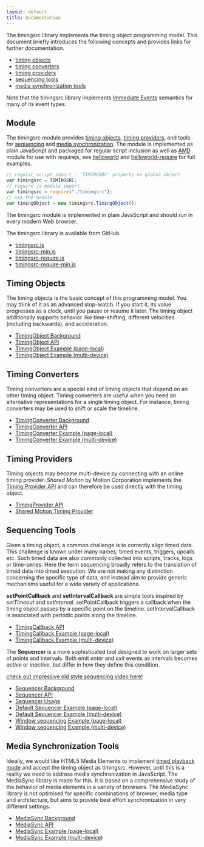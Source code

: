 ```yaml
---
layout: default
title: Documentation
---
```


The timingsrc library implements the timing object programming model. 
This document briefly introduces the following concepts and provides links for further documentation.

- [timing objects](#timingobject)
- [timing converters](#timingconverter)
- [timing providers](#timingprovider)
- [sequencing tools](#sequencing)
- [media synchronization tools](#mediasync)
 
Note that the timingsrc library implements [Immediate Events](background_eventing.html) semantics for many of its event types. 

 

<a name="timingsrc"></a>

## Module

The timingsrc module provides [timing objects](#timingobject), [timing providers](#timingprovider), and tools for [sequencing](#sequencing) and [media synchronization](#mediasync). The module is implemented as plain JavaScript and packaged for regular script inclusion as well as [AMD](http://requirejs.org/) module for use with requirejs, see [helloworld](../examples/helloworld.html) and [helloworld-require](../examples/helloworld-require.html) for full examples. 

```javascript
// regular script import - 'TIMINGSRC' property on global object 
var timingsrc = TIMINGSRC;              
// require js module import
var timingsrc = require("./timingsrc");
// use the module
var timingObject = new timingsrc.TimingObject();
```

The timingsrc module is implemented in plain JavaScript and should run in every modern Web browser.

The timingsrc library is available from GitHub.

- [timingsrc.js](../lib/timingsrc.js)
- [timingsrc-min.js](../lib/timingsrc-min.js)
- [timingsrc-require.js](../lib/timingsrc-require.js)
- [timingsrc-require-min.js](../lib/timingsrc-require-min.js)


<a name="timingobject"></a>

## Timing Objects

The timing objects is the basic concept of this programming model. You may think of it as an advanced stop-watch.
If you start it, its value progresses as a clock, until you pause or resume it later. The timing object additionally 
supports behavior like time-shifting, different velocities (including backwards), and acceleration.

- [TimingObject Background](background_timingobject.html)
- [TimingObject API](api_timingobject.html)
- [TimingObject Example (page-local)](exp_timingobject.html)
- [TimingObject Example (multi-device)](online_timingobject.html)

<a name="timingconverter"></a>

## Timing Converters

Timing converters are a special kind of timing objects that depend on an other timing object.
Timing converters are useful when you need an alternative representations for a single timing object. For instance, 
timing converters may be used to shift or scale the timeline.

- [TimingConverter Background](background_timingconverter.html)
- [TimingConverter API](api_timingconverter.html)
- [TimingConverter Example (page-local)](exp_timingconverter.html)
- [TimingConverter Example (multi-device)](online_timingconverter.html)

<a name="timingprovider"></a>

## Timing Providers

Timing objects may become multi-device by connecting with an online timing provider. *Shared Motion* by Motion Corporation implements the [Timing Provider API](api_timingprovider.html) and can therefore be used directly with the timing object.

- [TimingProvider API](api_timingprovider.html)
- [Shared Motion Timing Provider](shared_motion.html)

<a name="sequencing"></a>

## Sequencing Tools

Given a timing object, a common challenge is to correctly align timed data. This challenge is known under many names;
timed events, triggers, upcalls etc. Such timed data are also commonly collected into scripts, tracks, logs or time-series. 
Here the term sequencing broadly refers to the translation of timed data into timed execution. We are not making any
distinction concerning the specific type of data, and instead aim to provide generic mechanisms useful for a wide variety of applications.

**setPointCallback** and **setIntervalCallback** are simple tools inspired by _setTimeout_ and _setInterval_. setPointCallback triggers a callback when the timing object passes by a specific point on the timeline. setIntervalCallback is associated with periodic points along the timeline.

- [TimingCallback API](api_timingcallback.html)
- [TimingCallback Example (page-local)](exp_timingcallback.html)
- [TimingCallback Example (multi-device)](online_timingcallback.html)

The **Sequencer** is a more sophisticated tool designed to work on larger sets of points and intervals. Both emit _enter_ and _exit_ events as intervals becomes _active_ or _inactive_, but differ in how they define this condition. 

[check out impressive old style sequencing video here!](https://www.facebook.com/Excite.Espana/videos/10154330747448032/)

- [Sequencer Background](background_sequencer.html)
- [Sequencer API](api_sequencer.html)
- [Sequencer Usage](usage_sequencer.html)
- [Default Sequencer Example (page-local)](exp_sequencer.html)
- [Default Sequencer Example (multi-device)](online_sequencer.html)
- [Window sequencing Example (page-local)](exp_windowsequencer.html)
- [Window sequencing Example (multi-device)](online_windowsequencer.html)


<a name="mediasync"></a>

## Media Synchronization Tools

Ideally, we would like HTML5 Media Elements to implement [timed playback mode](http://webtiming.github.io/timingobject/#media-elements-and-the-timing-object) and accept the timing object as timingsrc. However, until this is a reality we need to address media synchronization in JavaScript. The MediaSync library is made for this. It is based on a comprehensive study of the behavior of media elements in a variety of browsers. The MediaSync library is not optimised for specific combinations of browser, media type and architecture, but aims to provide best effort synchronization in very different settings.

- [MediaSync Background](background_mediasync.html)
- [MediaSync API](api_mediasync.html)
- [MediaSync Example (page-local)](exp_mediasync.html)
- [MediaSync Example (multi-device)](online_mediasync.html)

